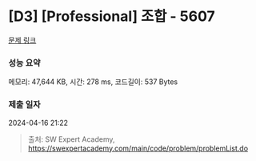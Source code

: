 # [D3] [Professional] 조합 - 5607 

[문제 링크](https://swexpertacademy.com/main/code/problem/problemDetail.do?contestProbId=AWXGKdbqczEDFAUo) 

### 성능 요약

메모리: 47,644 KB, 시간: 278 ms, 코드길이: 537 Bytes

### 제출 일자

2024-04-16 21:22



> 출처: SW Expert Academy, https://swexpertacademy.com/main/code/problem/problemList.do